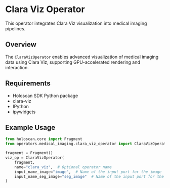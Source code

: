 # Clara Viz Operator

This operator integrates Clara Viz visualization into medical imaging pipelines.

## Overview

The `ClaraVizOperator` enables advanced visualization of medical imaging data using Clara Viz, supporting GPU-accelerated rendering and interaction.

## Requirements

- Holoscan SDK Python package
- clara-viz
- IPython
- ipywidgets

## Example Usage

```python
from holoscan.core import Fragment
from operators.medical_imaging.clara_viz_operator import ClaraVizOperator

fragment = Fragment()
viz_op = ClaraVizOperator(
    fragment,
    name="clara_viz",  # Optional operator name
    input_name_image="image",  # Name of the input port for the image
    input_name_seg_image="seg_image"  # Name of the input port for the segmentation image
)
```
